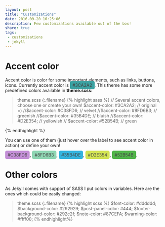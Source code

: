 ```yaml
---
layout: post
title: "Customizations"
date: 2016-09-20 16:25:06
description: Few customizations available out of the box!
share: true
tags:
 - customizations
 - jekyll
---
```


# Accent color

Accent color is color for some important elements, such as links, buttons, icons. Currently accent color is <span class="label" style="background-color:#3CA2A2; color:#444444">#3CA2A2</span>. This theme has some more predefined colors available in **theme.scss**:

>theme.scss
{:.filename}
{% highlight sass %}
 // Several accent colors, choose one or create your own!
 $accent-color: #3CA2A2;    // original =)
 //$accent-color: #C38FD6;  // velvet
 //$accent-color: #8FD6B3;  // greenish
 //$accent-color: #35B4DE;  // bluish
 //$accent-color: #D2E354;  // yellowish
 // $accent-color: #52B54B;  // green
 
{% endhighlight %}

You can use one of them (just hover over the label to see accent color in action) or define your own!

<span class="label" style="background-color:#C38FD6; color:#444444">#C38FD6</span>, <span class="label" style="background-color:#8FD6B3; color:#444444">#8FD6B3</span>, <span class="label" style="background-color:#35B4DE; color:#444444">#35B4DE</span>, <span class="label" style="background-color:#D2E354; color:#444444">#D2E354</span>, <span class="label" style="background-color:#52B54B; color:#444444">#52B54B</span>. 
 
<script>
  $('.label').hover(function(){
    var color = $(this).text();
    [].forEach.call($('a'), function(item) {
      item.style.color = color
    })
  })
</script>

<style>
  .label{
    cursor: default;
    border-radius: 5px;
    padding: 5px 8px;
  }
</style>

# Other colors

As Jekyll comes with support of SASS I put colors in variables. Here are the ones which could be easily changed:

>theme.scss
{:.filename}
{% highlight scss %}
$font-color: #dddddd;
$background-color: #292929;
$post-panel-color: #444;
$footer-background-color: #292c2f;
$note-color: #87CEFA;
$warning-color: #ffff00;
{% endhighlight%}
